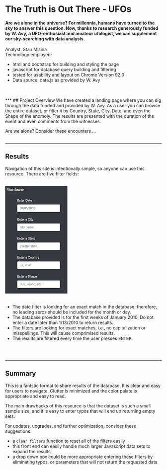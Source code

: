 # The Truth is Out There - UFOs
<b>Are we alone in the universe? For millennia, humans have turned to the sky to answer this question. Now, thanks to research generously funded by W. Avy, a UFO-enthusiast and amateur ufologist, we can supplement our sky-searching with data analysis.</b>
<br>
<br>
Analyst: Stan Misina<br>
Technology employed:
- html and bootstrap for building and styling the page
- javascript for database query building and filtering
- tested for usability and layout on Chrome Version 92.0
- Data source: data.js as provided by W. Avy
<br>
<br>
***
## Project Overview
We have created a landing page where you can dig through the data funded and provided by W. Avy. As a user you can browse the entire dataset, or filter it by Country, State, City, Date, and even the Shape of the anomoly. The results are presented with the duration of the event and even comments from the witnesses.

Are we alone? Consider these encounters ...
<br>
<br>
***
## Results 
Navigation of this site is intentionally simple, so anyone can use this resource. There are five filter fields:<br><br>

![filters screen shot](static/images/filter_screenshot.png)<br><br>

- The date filter is looking for an exact match in the database; therefore, no leading zeros should be included for the month or day.
- The database provided is for the first weeks of January 2010. Do not enter a date later than 1/13/2010 to return results.
- The filters are looking for exact matches, i.e., no capitalization or misspellings. This will cause comprimised results.
- The results are filtered every time the user presses <kbd>ENTER</kbd>.
<br>
<br>

***


## Summary
This is a fantstic format to share results of the database. It is clear and easy for users to navigate. Clutter is minimized and the color palate is appropriate and easy to read.

The main drawbacks of this resource is that the dataset is such a small sample size, and it is easy to enter typos that will end up returning empty sets.

For updates, upgrades, and further optimization, consider these suggestions:
- a `clear filters` function to reset all of the filters easily
- this front end can easily handle much larger Javascript data sets to expand the results
- a drop down box could be more appropriate entering these filters by eliminating typos, or parameters that will not return the requested data
